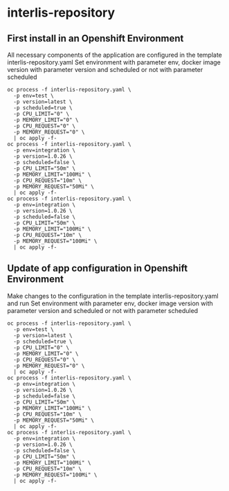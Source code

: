 # interlis-repository

## First install in an Openshift Environment

All necessary components of the application are configured in the template interlis-repository.yaml
Set environment with parameter env, docker image version with parameter version and scheduled or not with parameter scheduled
```
oc process -f interlis-repository.yaml \
  -p env=test \
  -p version=latest \
  -p scheduled=true \
  -p CPU_LIMIT="0" \
  -p MEMORY_LIMIT="0" \
  -p CPU_REQUEST="0" \
  -p MEMORY_REQUEST="0" \
  | oc apply -f-
oc process -f interlis-repository.yaml \
  -p env=integration \
  -p version=1.0.26 \
  -p scheduled=false \
  -p CPU_LIMIT="50m" \
  -p MEMORY_LIMIT="100Mi" \
  -p CPU_REQUEST="10m" \
  -p MEMORY_REQUEST="50Mi" \
  | oc apply -f-
oc process -f interlis-repository.yaml \
  -p env=integration \
  -p version=1.0.26 \
  -p scheduled=false \
  -p CPU_LIMIT="50m" \
  -p MEMORY_LIMIT="100Mi" \
  -p CPU_REQUEST="10m" \
  -p MEMORY_REQUEST="100Mi" \
  | oc apply -f-
```

## Update of app configuration in Openshift Environment

Make changes to the configuration in the template interlis-repository.yaml and run
Set environment with parameter env, docker image version with parameter version and scheduled or not with parameter scheduled
```
oc process -f interlis-repository.yaml \
  -p env=test \
  -p version=latest \
  -p scheduled=true \
  -p CPU_LIMIT="0" \
  -p MEMORY_LIMIT="0" \
  -p CPU_REQUEST="0" \
  -p MEMORY_REQUEST="0" \
  | oc apply -f-
oc process -f interlis-repository.yaml \
  -p env=integration \
  -p version=1.0.26 \
  -p scheduled=false \
  -p CPU_LIMIT="50m" \
  -p MEMORY_LIMIT="100Mi" \
  -p CPU_REQUEST="10m" \
  -p MEMORY_REQUEST="50Mi" \
  | oc apply -f-
oc process -f interlis-repository.yaml \
  -p env=integration \
  -p version=1.0.26 \
  -p scheduled=false \
  -p CPU_LIMIT="50m" \
  -p MEMORY_LIMIT="100Mi" \
  -p CPU_REQUEST="10m" \
  -p MEMORY_REQUEST="100Mi" \
  | oc apply -f-
```
